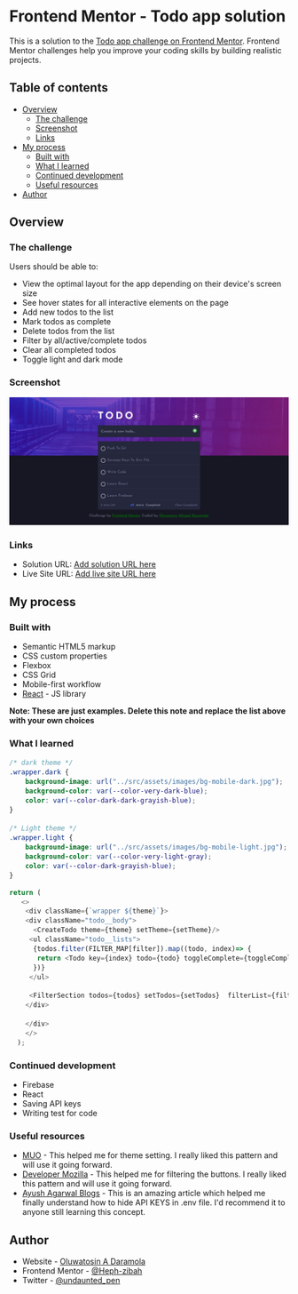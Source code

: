 # Frontend Mentor - Todo app solution

This is a solution to the [Todo app challenge on Frontend Mentor](https://www.frontendmentor.io/challenges/todo-app-Su1_KokOW). Frontend Mentor challenges help you improve your coding skills by building realistic projects. 

## Table of contents

- [Overview](#overview)
  - [The challenge](#the-challenge)
  - [Screenshot](#screenshot)
  - [Links](#links)
- [My process](#my-process)
  - [Built with](#built-with)
  - [What I learned](#what-i-learned)
  - [Continued development](#continued-development)
  - [Useful resources](#useful-resources)
- [Author](#author)

## Overview

### The challenge

Users should be able to:

- View the optimal layout for the app depending on their device's screen size
- See hover states for all interactive elements on the page
- Add new todos to the list
- Mark todos as complete
- Delete todos from the list
- Filter by all/active/complete todos
- Clear all completed todos
- Toggle light and dark mode

### Screenshot

![Project Immage](./src/assets/images/screenshot.png)
### Links

- Solution URL: [Add solution URL here](https://www.frontendmentor.io/challenges/todo-app-Su1_KokOW/hub)
- Live Site URL: [Add live site URL here](https://todo-app-six-tau-35.vercel.app/)

## My process

### Built with

- Semantic HTML5 markup
- CSS custom properties
- Flexbox
- CSS Grid
- Mobile-first workflow
- [React](https://reactjs.org/) - JS library

**Note: These are just examples. Delete this note and replace the list above with your own choices**

### What I learned

```css
/* dark theme */
.wrapper.dark {
    background-image: url("../src/assets/images/bg-mobile-dark.jpg");
    background-color: var(--color-very-dark-blue);
    color: var(--color-dark-dark-grayish-blue);
}

/* Light theme */
.wrapper.light {
    background-image: url("../src/assets/images/bg-mobile-light.jpg");
    background-color: var(--color-very-light-gray);
    color: var(--color-dark-grayish-blue);
}
```
```js
return (
   <>
    <div className={`wrapper ${theme}`}>
    <div className="todo__body">
      <CreateTodo theme={theme} setTheme={setTheme}/>
     <ul className="todo__lists">
      {todos.filter(FILTER_MAP[filter]).map((todo, index)=> {
       return <Todo key={index} todo={todo} toggleComplete={toggleComplete} deleteTodo={deleteTodo}/>
      })}
     </ul>
     
     <FilterSection todos={todos} setTodos={setTodos}  filterList={filterList} setFilterStatus={setFilterStatus}/>
    </div>
    
    </div>
    </>
  );
```


### Continued development

- Firebase
- React
- Saving API keys
- Writing test for code

### Useful resources

- [MUO](https://www.makeuseof.com/how-to-add-dark-mode-to-a-react-application/) - This helped me for theme setting. I really liked this pattern and will use it going forward.
- [Developer Mozilla](https://developer.mozilla.org/en-US/docs/Learn/Tools_and_testing/Client-side_JavaScript_frameworks/React_interactivity_filtering_conditional_rendering#back_to_the_filter_buttons) - This helped me for filtering the buttons. I really liked this pattern and will use it going forward.
- [Ayush Agarwal Blogs](https://blogs.ayushdev.com/hide-firebase-api-keys-in-reactjs-project-using-environment-variables) - This is an amazing article which helped me finally understand how to hide API KEYS in .env file. I'd recommend it to anyone still learning this concept.

## Author

- Website - [Oluwatosin A Daramola](https://medium.com/@oluwatosinhephzibah)
- Frontend Mentor - [@Heph-zibah](https://www.frontendmentor.io/profile/Heph-zibah)
- Twitter - [@undaunted_pen](https://twitter.com/undaunted_pen)

